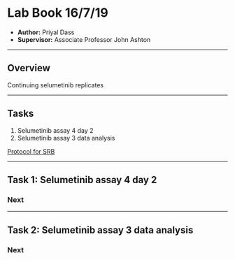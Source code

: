 # Lab Book 16/7/19
- **Author:** Priyal Dass
- **Supervisor:** Associate Professor John Ashton
------------------------------------------------------------------
## Overview

Continuing selumetinib replicates

------------------------------------------------------------------
## Tasks

1. Selumetinib assay 4 day 2
2. Selumetinib assay 3 data analysis

[Protocol for SRB](../Protocols/SRB_Cytotoxicity_assay.md)

------------------------------------------------------------------
## Task 1: Selumetinib assay 4 day 2

### Next

------------------------------------------------------------------
## Task 2: Selumetinib assay 3 data analysis

### Next
